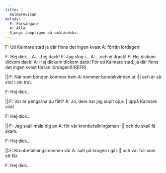 ```yaml
---
title: |
  Kalmarevisan
melody: |
  F: Försångare
  A: Alla
  Sjungs lämpligen på småländska.
---
```

F: Uti Kalmare stad
ja där finns det ingen kvast
A: förrän lördagen!

F: Hej dick...
A: ...hej dack!
F: Jag slog i...
A: ...och vi drack!
F: Hej dickom dickom dack!
A: Hej dickom dickom dack!
För uti Kalmare stad, ja där finns det ingen kvast förrän lördagen![/REFR]

||:F: När som bonden kommer hem
A: kommer bondekvinnan ut :|| och är så stor i sin trut.

F: Hej dick...

||:F: Var är pengarna du fått?
A: Jo, dem har jag supit opp:|| uppå Kalmare slott

F: Hej dick...

||:F: Jag skall mäla dig an
A: för vår kronbefallningsman :||  och du skall få skam.

F: Hej dick...

||:F: Kronbefallningsmannen vår
A: satt på krogen i går:|| och var full som ett får.

F: Hej dick...